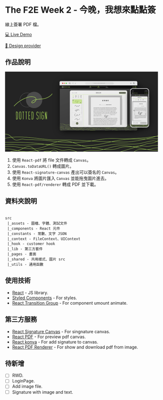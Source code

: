 # The F2E Week 2 - 今晚，我想來點點簽

線上簽署 PDF 檔。

[💻 Live Demo]()

[🎨 Design provider](https://2022.thef2e.com/users/12061549261454740203)

## 作品說明

![](./public/cover.png)

1. 使用 `React-pdf` 將 file 文件轉成 `Canvas`。
2. `Canvas.toDataURL()` 轉成圖片。
3. 使用 `React-signature-canvas` 產出可以簽名的 `Canvas`。
4. 使用 `Konva` 將圖片匯入 `Canvas` 並能拖曳圖片進去。
5. 使用 `React-pdf/renderer` 轉成 PDF 並下載。

## 資料夾說明

```

src
 |_assets - 圖檔、字體、測試文件
 |_components - React 元件
 |_constants - 常數、文字 JSON
 |_context - FileContext、UIContext
 |_hook - customer hook
 |_lib - 第三方套件
 |_pages - 畫面
 |_shared - 共用樣式、圖片 src
 |_utils - 通用函數

```

## 使用技術

-   [React](https://reactjs.org/) - JS library.
-   [Styled Components](https://styled-components.com/) - For styles.
-   [React Transition Group](https://reactcommunity.org/react-transition-group/) - For component umount animate.

## 第三方服務

-   [React Signature Canvas](https://github.com/agilgur5/react-signature-canvas) - For singnature canvas.
-   [React PDF](https://github.com/wojtekmaj/react-pdf) - For preview pdf canvas.
-   [React konva](https://konvajs.org/docs/react/index.html) - For add signature to canvas.
-   [React PDF Renderer](https://react-pdf.org/) - For show and download pdf from image.

## 待新增

-   [ ] RWD.
-   [ ] LoginPage.
-   [ ] Add image file.
-   [ ] Signature with image and text.

